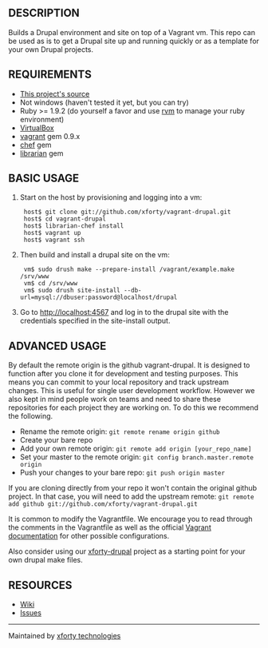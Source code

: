 ## DESCRIPTION

Builds a Drupal environment and site on top of a Vagrant vm. This repo
can be used as is to get a Drupal site up and running quickly or as a
template for your own Drupal projects.

## REQUIREMENTS

* [This project's source](https://github.com/xforty/vagrant-drupal)
* Not windows (haven't tested it yet, but you can try)
* Ruby >= 1.9.2 (do yourself a favor and use
  [rvm](http://beginrescueend.com/) to manage your ruby environment)
* [VirtualBox](http://www.virtualbox.org/)
* [vagrant](http://www.vagrantup.com/) gem 0.9.x
* [chef](http://wiki.opscode.com/) gem
* [librarian](https://github.com/applicationsonline/librarian) gem

## BASIC USAGE

1. Start on the host by provisioning and logging into a vm:

        host$ git clone git://github.com/xforty/vagrant-drupal.git
        host$ cd vagrant-drupal
        host$ librarian-chef install
        host$ vagrant up
        host$ vagrant ssh

2. Then build and install a drupal site on the vm:

        vm$ sudo drush make --prepare-install /vagrant/example.make /srv/www
        vm$ cd /srv/www
        vm$ sudo drush site-install --db-url=mysql://dbuser:password@localhost/drupal

3. Go to [http://localhost:4567](http://localhost:4567) and log in
   to the drupal site with the credentials specified in the site-install
   output.

## ADVANCED USAGE

By default the remote origin is the github vagrant-drupal.  It is
designed to function after you clone it for development and testing purposes.
This means you can commit to your local repository and track upstream changes.
This is useful for single user development workflow.  However we also kept in
mind people work on teams and need to share these repositories for each project
they are working on.  To do this we recommend the following.

* Rename the remote origin: `git remote rename origin github`
* Create your bare repo
* Add your own remote origin: `git remote add origin [your_repo_name]`
* Set your master to the remote origin: `git config branch.master.remote origin`
* Push your changes to your bare repo: `git push origin master`

If you are cloning directly from your repo it won't contain the original
github project. In that case, you will need to add the upstream remote:
`git remote add github git://github.com/xforty/vagrant-drupal.git`

It is common to modify the Vagrantfile. We encourage you to read through the
comments in the Vagrantfile as well as the official
[Vagrant documentation](http://www.vagrantup.com) for other possible
configurations.

Also consider using our [xforty-drupal](https://github.com/xforty/xforty-drupal)
project as a starting point for your own drupal make files.

## RESOURCES

* [Wiki](https://github.com/xforty/vagrant-drupal/wiki)
* [Issues](https://github.com/xforty/vagrant-drupal/issues)

--------------------------------------------------------------------- 
Maintained by [xforty technologies](http://www.xforty.com)
